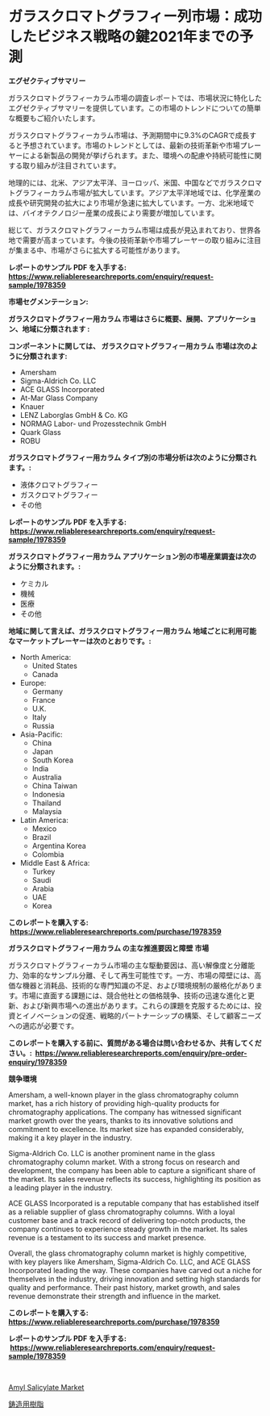 <p><h1>ガラスクロマトグラフィー列市場：成功したビジネス戦略の鍵2021年までの予測</h1></p><p><strong>エグゼクティブサマリー</strong></p>
<p><p>ガラスクロマトグラフィーカラム市場の調査レポートでは、市場状況に特化したエグゼクティブサマリーを提供しています。この市場のトレンドについての簡単な概要もご紹介いたします。</p><p>ガラスクロマトグラフィーカラム市場は、予測期間中に9.3%のCAGRで成長すると予想されています。市場のトレンドとしては、最新の技術革新や市場プレーヤーによる新製品の開発が挙げられます。また、環境への配慮や持続可能性に関する取り組みが注目されています。</p><p>地理的には、北米、アジア太平洋、ヨーロッパ、米国、中国などでガラスクロマトグラフィーカラム市場が拡大しています。アジア太平洋地域では、化学産業の成長や研究開発の拡大により市場が急速に拡大しています。一方、北米地域では、バイオテクノロジー産業の成長により需要が増加しています。</p><p>総じて、ガラスクロマトグラフィーカラム市場は成長が見込まれており、世界各地で需要が高まっています。今後の技術革新や市場プレーヤーの取り組みに注目が集まる中、市場がさらに拡大する可能性があります。</p></p>
<p><strong>レポートのサンプル PDF を入手する: <a href="https://www.reliableresearchreports.com/enquiry/request-sample/1978359">https://www.reliableresearchreports.com/enquiry/request-sample/1978359</a></strong></p>
<p><strong>市場セグメンテーション:</strong></p>
<p><strong> ガラスクロマトグラフィー用カラム 市場はさらに概要、展開、アプリケーション、地域に分類されます :</strong></p>
<p><strong>コンポーネントに関しては、 ガラスクロマトグラフィー用カラム 市場は次のように分類されます: &nbsp;</strong></p>
<p><ul><li>Amersham</li><li>Sigma-Aldrich Co. LLC</li><li>ACE GLASS Incorporated</li><li>At-Mar Glass Company</li><li>Knauer</li><li>LENZ Laborglas GmbH & Co. KG</li><li>NORMAG Labor- und Prozesstechnik GmbH</li><li>Quark Glass</li><li>ROBU</li></ul></p>
<p><strong> ガラスクロマトグラフィー用カラム タイプ別の市場分析は次のように分類されます。:</strong></p>
<p><ul><li>液体クロマトグラフィー</li><li>ガスクロマトグラフィー</li><li>その他</li></ul></p>
<p><strong>レポートのサンプル PDF を入手する: &nbsp;<a href="https://www.reliableresearchreports.com/enquiry/request-sample/1978359">https://www.reliableresearchreports.com/enquiry/request-sample/1978359</a></strong></p>
<p><strong> ガラスクロマトグラフィー用カラム アプリケーション別の市場産業調査は次のように分類されます。:</strong></p>
<p><ul><li>ケミカル</li><li>機械</li><li>医療</li><li>その他</li></ul></p>
<p><strong>地域に関して言えば、ガラスクロマトグラフィー用カラム 地域ごとに利用可能なマーケットプレーヤーは次のとおりです。:</strong></p>
<p><ul>
    <li>
        North America:
        <ul>
            <li>United States</li>
            <li>Canada</li>
        </ul>
    </li>
    <li>
        Europe:
        <ul>
            <li>Germany</li>
            <li>France</li>
            <li>U.K.</li>
            <li>Italy</li>
            <li>Russia</li>
        </ul>
    </li>
    <li>
        Asia-Pacific:
        <ul>
            <li>China</li>
            <li>Japan</li>
            <li>South Korea</li>
            <li>India</li>
            <li>Australia</li>
            <li>China Taiwan</li>
            <li>Indonesia</li>
            <li>Thailand</li>
            <li>Malaysia</li>
        </ul>
    </li>
    <li>
        Latin America:
        <ul>
            <li>Mexico</li>
            <li>Brazil</li>
            <li>Argentina Korea</li>
            <li>Colombia</li>
        </ul>
    </li>
    <li>
        Middle East & Africa:
        <ul>
            <li>Turkey</li>
            <li>Saudi</li>
            <li>Arabia</li>
            <li>UAE</li>
            <li>Korea</li>
        </ul>
    </li>
    </ul></p>
<p><strong>このレポートを購入する: &nbsp;<a href="https://www.reliableresearchreports.com/purchase/1978359">https://www.reliableresearchreports.com/purchase/1978359</a></strong></p>
<p><strong>ガラスクロマトグラフィー用カラム の主な推進要因と障壁 市場</strong></p>
<p><p>ガラスクロマトグラフィーカラム市場の主な駆動要因は、高い解像度と分離能力、効率的なサンプル分離、そして再生可能性です。一方、市場の障壁には、高価な機器と消耗品、技術的な専門知識の不足、および環境規制の厳格化があります。市場に直面する課題には、競合他社との価格競争、技術の迅速な進化と更新、および新興市場への進出があります。これらの課題を克服するためには、投資とイノベーションの促進、戦略的パートナーシップの構築、そして顧客ニーズへの適応が必要です。</p></p>
<p><strong>このレポートを購入する前に、質問がある場合は問い合わせるか、共有してください。:&nbsp; <a href="https://www.reliableresearchreports.com/enquiry/pre-order-enquiry/1978359">https://www.reliableresearchreports.com/enquiry/pre-order-enquiry/1978359</a></strong></p>
<p><strong>競争環境</strong></p>
<p><p>Amersham, a well-known player in the glass chromatography column market, has a rich history of providing high-quality products for chromatography applications. The company has witnessed significant market growth over the years, thanks to its innovative solutions and commitment to excellence. Its market size has expanded considerably, making it a key player in the industry.</p><p>Sigma-Aldrich Co. LLC is another prominent name in the glass chromatography column market. With a strong focus on research and development, the company has been able to capture a significant share of the market. Its sales revenue reflects its success, highlighting its position as a leading player in the industry.</p><p>ACE GLASS Incorporated is a reputable company that has established itself as a reliable supplier of glass chromatography columns. With a loyal customer base and a track record of delivering top-notch products, the company continues to experience steady growth in the market. Its sales revenue is a testament to its success and market presence.</p><p>Overall, the glass chromatography column market is highly competitive, with key players like Amersham, Sigma-Aldrich Co. LLC, and ACE GLASS Incorporated leading the way. These companies have carved out a niche for themselves in the industry, driving innovation and setting high standards for quality and performance. Their past history, market growth, and sales revenue demonstrate their strength and influence in the market.</p></p>
<p><strong>このレポートを購入する: &nbsp; <a href="https://www.reliableresearchreports.com/purchase/1978359">https://www.reliableresearchreports.com/purchase/1978359</a></strong></p>
<p><strong>レポートのサンプル PDF を入手する: &nbsp;<a href="https://www.reliableresearchreports.com/enquiry/request-sample/1978359">https://www.reliableresearchreports.com/enquiry/request-sample/1978359</a></strong><strong></strong></p>
<p>&nbsp;</p>
<p><p><a href="https://cat-emmental-94b.notion.site/Global-Amyl-Salicylate-Market-by-Types-Applications-and-Major-Players-with-Regional-Growth-Rate-A-e4cb669532e24a159b5bc3dbead8ffb9">Amyl Salicylate Market</a></p><p><a href="https://github.com/nemesis2824/Market-Research-Report-List-1/blob/main/413874811059.md">鋳造用樹脂</a></p></p>